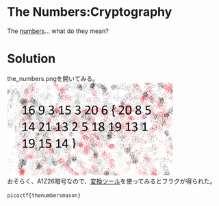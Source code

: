 # The Numbers:Cryptography

The [numbers](https://github.com/colza12/ctf_writeup/blob/main/picoCTF%202019/The%20Numbers/the_numbers.png)... what do they mean?

# Solution

the_numbers.pngを開いてみる。\
<img width="387" alt="the_numbers" src="https://github.com/colza12/ctf_writeup/blob/main/picoCTF%202019/The%20Numbers/the_numbers.png">\
おそらく、A1Z26暗号なので、[変換ツール](https://planetcalc.com/4884/)を使ってみるとフラグが得られた。

`picoctf{thenumbersmason}`
